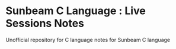 # Sunbeam C Language : Live Sessions Notes

Unofficial repository for C language notes for Sunbeam C language
